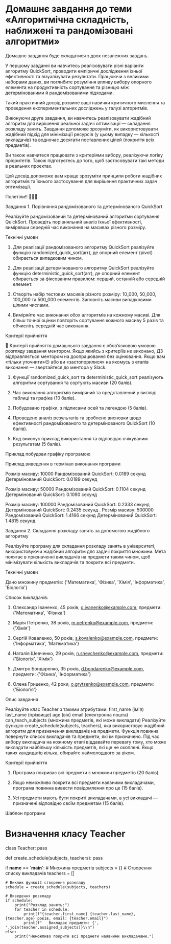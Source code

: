 # Домашнє завдання до теми «Алгоритмічна складність, наближені та рандомізовані алгоритми»

Домашнє завдання буде складатися з двох незалежних завдань.

У першому завданні ви навчитесь реалізовувати різні варіанти алгоритму QuickSort, проводити емпіричні дослідження їхньої ефективності та візуалізувати результати. Працюючи з великими наборами даних, ви поглибите розуміння впливу вибору опорного елемента на продуктивність сортування та різницю між детермінованими й рандомізованими підходами.

Такий практичний досвід розвине ваші навички критичного мислення та проведення експериментальних досліджень у галузі алгоритмів.

Виконуючи друге завдання, ви навчитесь реалізовувати жадібний алгоритм для вирішення реальної задачі оптимізації — складання розкладу занять. Завдання допоможе зрозуміти, як використовувати жадібний підхід для мінімізації ресурсів (у цьому випадку — кількості викладачів) та водночас досягати поставлених цілей (покриття всіх предметів).

Ви також навчитеся працювати з критеріями вибору, реалізуючи логіку пріоритетів. Також підготуєтесь до того, щоб застосовувати такі методи в реальних проєктах.



Цей досвід допоможе вам краще зрозуміти принципи роботи жадібних алгоритмів та їхнього застосування для вирішення практичних задач оптимізації.

Полетіли!! 🚵🏻‍♀️





Завдання 1. Порівняння рандомізованого та детермінованого QuickSort



Реалізуйте рандомізований та детермінований алгоритми сортування QuickSort. Проведіть порівняльний аналіз їхньої ефективності, вимірявши середній час виконання на масивах різного розміру.



Технічні умови

1. Для реалізації рандомізованого алгоритму QuickSort реалізуйте функцію randomized_quick_sort(arr), де опорний елемент (pivot) обирається випадковим чином.

2. Для реалізації детермінованого алгоритму QuickSort реалізуйте функцію deterministic_quick_sort(arr), де опорний елемент обирається за фіксованим правилом: перший, останній або середній елемент.

3. Створіть набір тестових масивів різного розміру: 10_000, 50_000, 100_000 та 500_000 елементів. Заповніть масиви випадковими цілими числами.

4. Виміряйте час виконання обох алгоритмів на кожному масиві. Для більш точної оцінки повторіть сортування кожного масиву 5 разів та обчисліть середній час виконання.



Критерії прийняття

📌 Критерії прийняття домашнього завдання є обов’язковою умовою розгляду завдання ментором. Якщо якийсь з критеріїв не виконано, ДЗ відправляється ментором на доопрацювання без оцінювання. Якщо вам «тільки уточнити»😉 або ви «застопорилися» на якомусь з етапів виконання — звертайтеся до ментора у Slack.

1. Функції randomized_quick_sort та deterministic_quick_sort реалізують алгоритми сортування та сортують масиви (20 балів).

2. Час виконання алгоритмів виміряний та представлений у вигляді таблиці та графіка (10 балів).

3. Побудовано графіки, з підписами осей та легендою (5 балів).

4. Проведено аналіз результатів та зроблено висновки щодо ефективності рандомізованого та детермінованого QuickSort (10 балів).

5. Код виконує приклад використання та відповідає очікуваним результатам (5 балів).



Приклад побудови графіку програмою




Приклад виведення в термінал виконання програми

Розмір масиву: 10000
   Рандомізований QuickSort: 0.0189 секунд
   Детермінований QuickSort: 0.0189 секунд

Розмір масиву: 50000
   Рандомізований QuickSort: 0.1104 секунд
   Детермінований QuickSort: 0.1090 секунд

Розмір масиву: 100000
   Рандомізований QuickSort: 0.2333 секунд
   Детермінований QuickSort: 0.2435 секунд
. 
Розмір масиву: 500000
   Рандомізований QuickSort: 1.4166 секунд
   Детермінований QuickSort: 1.4815 секунд





Завдання 2. Складання розкладу занять за допомогою жадібного алгоритму



Реалізуйте програму для складання розкладу занять в університеті, використовуючи жадібний алгоритм для задачі покриття множини. Мета полягає в призначенні викладачів на предмети таким чином, щоб мінімізувати кількість викладачів та покрити всі предмети.



Технічні умови

Дано множину предметів: {'Математика', 'Фізика', 'Хімія', 'Інформатика', 'Біологія'}

Список викладачів:

1. Олександр Іваненко, 45 років, o.ivanenko@example.com, предмети: {'Математика', 'Фізика'}

2. Марія Петренко, 38 років, m.petrenko@example.com, предмети: {'Хімія'}

3. Сергій Коваленко, 50 років, s.kovalenko@example.com, предмети: {'Інформатика', 'Математика'}

4. Наталія Шевченко, 29 років, n.shevchenko@example.com, предмети: {'Біологія', 'Хімія'}

5. Дмитро Бондаренко, 35 років, d.bondarenko@example.com, предмети: {'Фізика', 'Інформатика'}

6. Олена Гриценко, 42 роки, o.grytsenko@example.com, предмети: {'Біологія'}



Опис завдання

Реалізуйте клас Teacher з такими атрибутами:
first_name (ім'я)
last_name (прізвище)
age (вік)
email (електронна пошта)
can_teach_subjects (множина предметів, які може викладати)
Реалізуйте функцію create_schedule(subjects, teachers), яка використовує жадібний алгоритм для призначення викладачів на предмети. Функція повинна повернути список викладачів та предмети, які їм призначено.
Під час вибору викладача на кожному етапі віддавайте перевагу тому, хто може викладати найбільшу кількість предметів, які ще не охоплені. Якщо таких кандидатів кілька, обирайте наймолодшого за віком.


Критерії прийняття

1. Програма покриває всі предмети з множини предметів (20 балів).

2. Якщо неможливо покрити всі предмети наявними викладачами, програма повинна вивести повідомлення про це (15 балів).

3. Усі предмети мають бути покриті викладачами, а усі викладачі — призначені відповідно своїм предметам (15 балів).



Шаблон програми

# Визначення класу Teacher
class Teacher:
    pass

def create_schedule(subjects, teachers):
   pass

if __name__ == '__main__':
    # Множина предметів
    subjects = {}
    # Створення списку викладачів
    teachers = []

    # Виклик функції створення розкладу
    schedule = create_schedule(subjects, teachers)

    # Виведення розкладу
    if schedule:
        print("Розклад занять:")
        for teacher in schedule:
            print(f"{teacher.first_name} {teacher.last_name}, {teacher.age} років, email: {teacher.email}")
            print(f"   Викладає предмети: {', '.join(teacher.assigned_subjects)}\\n")
    else:
        print("Неможливо покрити всі предмети наявними викладачами.")



